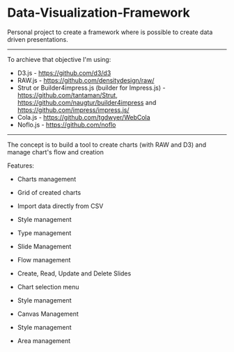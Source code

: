 # Data-Visualization-Framework
Personal project to create a framework where is possible to create data driven presentations.
_____________________________________________________________________________________________
To archieve that objective I'm using:

* D3.js - https://github.com/d3/d3
* RAW.js - https://github.com/densitydesign/raw/ 
* Strut or Builder4impress.js (builder for Impress.js) - https://github.com/tantaman/Strut, https://github.com/naugtur/builder4impress and https://github.com/impress/impress.js/ 
* Cola.js - https://github.com/tgdwyer/WebCola 
* Noflo.js - https://github.com/noflo

_____________________________________________________________________________________________

The concept is to build a tool to create charts (with RAW and D3) and manage chart's flow and creation

Features:

* Charts management
 * Grid of created charts
 * Import data directly from CSV
 * Style management
 * Type management
  
* Slide Management
 * Flow management
  * Create, Read, Update and Delete Slides
 * Chart selection menu
 * Style management
  
* Canvas Management
 * Style management
 * Area management
  
  
